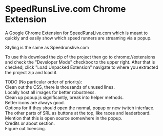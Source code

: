 SpeedRunsLive.com Chrome Extension
==================

A Google Chrome Extension for SpeedRunsLive.com which is meant to quickly and easily show which speed runners 
are streaming via a popup.

Styling is the same as Speedrunslive.com

To use this download the zip of the project then go to chrome://extensions and check the "Developer Mode" checkbox 
to the upper right. After that is checked, click "Load Unpacked Extension" navigate to where you extracted the project 
zip and load it.

TODO (No particular order of priority):  
Clean out the CSS, there is thousands of unused lines.  
Locally host all images for better robustness.  
Clean up popup.js significantly, break into helper methods.  
Better icons are always good.  
Options for if they should open the normal, popup or new twitch interface.  
The other parts of SRL as buttons at the top, like races and leaderboard.  
Mention that this is open source somewhere in the popup.  
Credits or about section.  
Figure out licensing.
